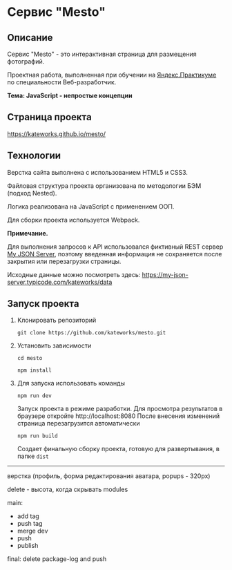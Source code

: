 # Сервис "Mesto"

## Описание

Сервис "Mesto" - это интерактивная страница для размещения фотографий.

Проектная работа, выполненная при обучении на [Яндекс.Практикуме](https://praktikum.yandex.ru/)
по специальности Веб-разработчик.

**Тема: JavaScript - непростые концепции**


## Страница проекта

https://kateworks.github.io/mesto/


## Технологии

Верстка сайта выполнена с использованием HTML5 и CSS3.

Файловая структура проекта организована по методологии БЭМ (подход Nested).

Логика реализована на JavaScript с применением ООП.

Для сборки проекта используется Webpack.

**Примечание.**

Для выполнения запросов к API использовался фиктивный REST сервер
[My JSON Server](https://my-json-server.typicode.com/), поэтому
введенная информация не сохраняется после закрытия или перезагрузки страницы.

Исходные данные можно посмотреть здесь:
https://my-json-server.typicode.com/kateworks/data


## Запуск проекта

1. Клонировать репозиторий

    `git clone https://github.com/kateworks/mesto.git`

2. Установить зависимости

    `cd mesto`
    
    `npm install`

3. Для запуска использовать команды

    `npm run dev`

    Запуск проекта в режиме разработки.
    Для просмотра результатов в браузере откройте http://localhost:8080
    После внесения изменений страница перезагрузится автоматически

    `npm run build`

    Создает финальную сборку проекта, готовую для развертывания, в папке `dist`


-----------------------

верстка 
(профиль, 
форма редактирования аватара, 
popups - 320px)

delete - высота, когда скрывать
modules


main:
- add tag
- push tag
- merge dev
- push
- publish

final: delete package-log and push

